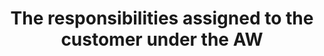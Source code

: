 ---
layout: answer
title: "The responsibilities assigned to the customer under the AW"
blurb: "<p>According to Amazon, <q> Customer responsibility varies based on many factors, including the AWS services and Regions they choose, the integration of th"
quid: 123
---